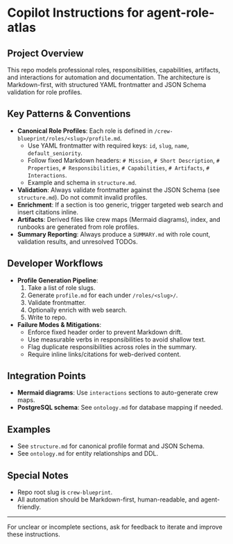 # Copilot Instructions for agent-role-atlas

## Project Overview
This repo models professional roles, responsibilities, capabilities, artifacts, and interactions for automation and documentation. The architecture is Markdown-first, with structured YAML frontmatter and JSON Schema validation for role profiles.

## Key Patterns & Conventions
- **Canonical Role Profiles**: Each role is defined in `/crew-blueprint/roles/<slug>/profile.md`.
  - Use YAML frontmatter with required keys: `id`, `slug`, `name`, `default_seniority`.
  - Follow fixed Markdown headers: `# Mission`, `# Short Description`, `# Properties`, `# Responsibilities`, `# Capabilities`, `# Artifacts`, `# Interactions`.
  - Example and schema in `structure.md`.
- **Validation**: Always validate frontmatter against the JSON Schema (see `structure.md`). Do not commit invalid profiles.
- **Enrichment**: If a section is too generic, trigger targeted web search and insert citations inline.
- **Artifacts**: Derived files like crew maps (Mermaid diagrams), index, and runbooks are generated from role profiles.
- **Summary Reporting**: Always produce a `SUMMARY.md` with role count, validation results, and unresolved TODOs.

## Developer Workflows
- **Profile Generation Pipeline**:
  1. Take a list of role slugs.
  2. Generate `profile.md` for each under `/roles/<slug>/`.
  3. Validate frontmatter.
  4. Optionally enrich with web search.
  5. Write to repo.
- **Failure Modes & Mitigations**:
  - Enforce fixed header order to prevent Markdown drift.
  - Use measurable verbs in responsibilities to avoid shallow text.
  - Flag duplicate responsibilities across roles in the summary.
  - Require inline links/citations for web-derived content.

## Integration Points
- **Mermaid diagrams**: Use `interactions` sections to auto-generate crew maps.
- **PostgreSQL schema**: See `ontology.md` for database mapping if needed.

## Examples
- See `structure.md` for canonical profile format and JSON Schema.
- See `ontology.md` for entity relationships and DDL.

## Special Notes
- Repo root slug is `crew-blueprint`.
- All automation should be Markdown-first, human-readable, and agent-friendly.

---
For unclear or incomplete sections, ask for feedback to iterate and improve these instructions.

